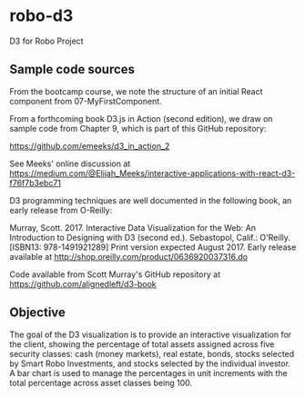 # robo-d3
D3 for Robo Project

## Sample code sources
From the bootcamp course, we note the structure of an initial React component from 07-MyFirstComponent.

From a forthcoming book D3.js in Action (second edition), we draw on sample code from Chapter 9, which is part of this GitHub repository:

https://github.com/emeeks/d3_in_action_2 

See Meeks' online discussion at 
https://medium.com/@Elijah_Meeks/interactive-applications-with-react-d3-f76f7b3ebc71


D3 programming techniques are well documented in the following book, an early release from O-Reilly:

Murray, Scott. 2017. Interactive Data Visualization for the Web: An Introduction to Designing with D3 (second ed.). Sebastopol, Calif.: O'Reilly. [ISBN13: 978-1491921289] Print version expected August 2017.  Early release available at  http://shop.oreilly.com/product/0636920037316.do 
Code available from Scott Murray's GitHub repository at   https://github.com/alignedleft/d3-book 

## Objective
The goal of the D3 visualization is to provide an interactive visualization for the client, showing the percentage of total assets assigned across five security classes: cash (money markets), real estate, bonds, stocks selected by Smart Robo Investments, and stocks selected by the individual investor.  A bar chart is used to manage the percentages in unit increments with the total percentage across asset classes being 100.